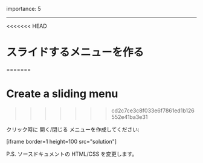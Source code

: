 importance: 5

---

<<<<<<< HEAD
# スライドするメニューを作る
=======
# Create a sliding menu
>>>>>>> cd2c7ce3c8f033e6f7861ed1b126552e41ba3e31

クリック時に 開く/閉じる メニューを作成してください:

[iframe border=1 height=100 src="solution"]

P.S. ソースドキュメントの HTML/CSS を変更します。
